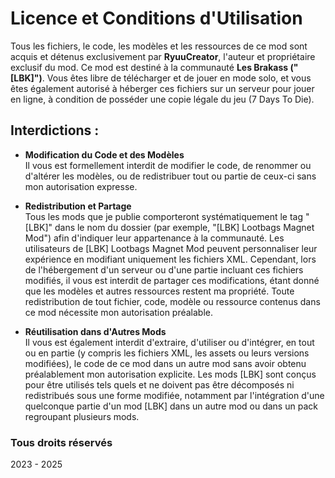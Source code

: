 # Licence et Conditions d'Utilisation

Tous les fichiers, le code, les modèles et les ressources de ce mod sont acquis et détenus exclusivement par **RyuuCreator**, l'auteur et propriétaire exclusif du mod. Ce mod est destiné à la communauté **Les Brakass ("[LBK]")**. Vous êtes libre de télécharger et de jouer en mode solo, et vous êtes également autorisé à héberger ces fichiers sur un serveur pour jouer en ligne, à condition de posséder une copie légale du jeu (7 Days To Die).

## **Interdictions :**

- **Modification du Code et des Modèles**  
  Il vous est formellement interdit de modifier le code, de renommer ou d'altérer les modèles, ou de redistribuer tout ou partie de ceux-ci sans mon autorisation expresse.

- **Redistribution et Partage**  
  Tous les mods que je publie comporteront systématiquement le tag "[LBK]" dans le nom du dossier (par exemple, "[LBK] Lootbags Magnet Mod") afin d'indiquer leur appartenance à la communauté. Les utilisateurs de [LBK] Lootbags Magnet Mod peuvent personnaliser leur expérience en modifiant uniquement les fichiers XML. Cependant, lors de l'hébergement d'un serveur ou d'une partie incluant ces fichiers modifiés, il vous est interdit de partager ces modifications, étant donné que les modèles et autres ressources restent ma propriété. Toute redistribution de tout fichier, code, modèle ou ressource contenus dans ce mod nécessite mon autorisation préalable.

- **Réutilisation dans d'Autres Mods**  
  Il vous est également interdit d'extraire, d'utiliser ou d'intégrer, en tout ou en partie (y compris les fichiers XML, les assets ou leurs versions modifiées), le code de ce mod dans un autre mod sans avoir obtenu préalablement mon autorisation explicite. Les mods [LBK] sont conçus pour être utilisés tels quels et ne doivent pas être décomposés ni redistribués sous une forme modifiée, notamment par l'intégration d'une quelconque partie d'un mod [LBK] dans un autre mod ou dans un pack regroupant plusieurs mods.

### **Tous droits réservés**  
2023 - 2025
